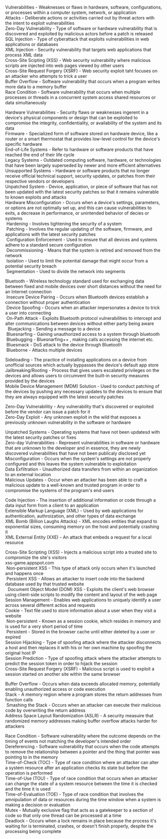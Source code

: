 Vulnerabilities - Weaknesses or flaws in hardware, software, configurations, or processes within a computer system, network, or application  
Attacks - Deliberate actions or activities carried out by threat actors with the intent to exploit vulnerabilities  
Zero-Day Vulnerability - Type of software or hardware vulnerability that is discovered and exploited by malicious actors before a patch is released  
SQL Injection - Type of cyberattack that exploits vulnerabilities in web applications or databases  
XML Injection - Security vulnerability that targets web applications that process XML data  
Cross-Site Scipting (XSS) - Web security vulnerability where malicious scripts are injected into web pages viewed by other users  
Cross-Site Request Forgery (XSRF) - Web security exploit taht focuses on an attacker who attempts to trick a user  
Buffer Overflow - Software vulnerability that occurs when a program writes more data to a memory buffer  
Race Condition - Software vulnerability that occurs when multiple processes or threads in a concurrent system access shared resources or data simultaneously  

Hardware Vulnerabilities - Security flaws or weaknesses ingerent in a device's physical components or design that can be exploited to compromise the integrity, confidentiality, or availability of the system and its data  
Firmware - Specialized form of software stored on hardware device, like a router or a smart thermostat that provides low-level control for the device's specific hardware  
End-of-Life Systems - Refer to hardware or software products that have reached the end of their life cycle  
Legacy Systems - Outdated computing software, hardware, or technologies that have been largely superseded by newer and more efficient alternatives  
Unsupported Systems - Hardware or software products that no longer receive official technical support, security updates, or patches from their respective vendors or developers  
Unpatched System - Device, application, or piece of software that has not been updated with the latest security patches so that it remains vulnerable to known exploits and attacks  
Hardware Misconfiguration - Occurs when a device's settings, parameters, or options are not optimally set up, and this can cause vulnerabilities to exits, a decrease in performance, or unintended behavior of decies or systems  
&nbsp;Hardening - Involves tightening the security of a system  
&nbsp;Patching - Involves the regular updating of the software, firmware, and applications with the latest security patches  
&nbsp;Configuration Enforcement - Used to ensure that all devices and systems adhere to a standard secure configuration  
&nbsp;Decommissioning - Means that the system is retired and removed from the network  
&nbsp;Isolation - Used to limit the potential damage that might occur from a potential security breach  
&nbsp;Segmentation - Used to divide the network into segments  
 	
Bluetooth - Wireless technology standard used for exchanging data between fixed and mobile devices over short distances without the need for an Internet connection  
&nbsp;Insecure Device Pairing - Occurs when Bluetooth devices establish a connection without proper authentication  
&nbsp;Device Spoofing - Occurs when an attacker impersonates a device to trick a user into connecting  
&nbsp;On-Path Attack - Exploits Bluetooth protocol vulnerabilities to intercept and alter communications between devices without either party being aware  
&nbsp;&nbsp;Bluejacking - Sending a message to a device   
&nbsp;Bluesnarfing - Gaining unauthorized access to a system through bluetooth  
&nbsp;Bluebugging - Bluesnarfing++ , making calls accessing the internet etc.  
&nbsp;Bluesmack - DoS attack to the device through Bluetooth  
&nbsp;Blueborne - Attacks multiple devices   

Sideloading - The practice of installing applications on a device from unofficial sources which actually byppasses the device's default app store  
Jailbreaking/Rooting - Process that gives users escalated privileges on the devices and allows users to circumvent the built-in security measures provided by the devices  
Mobile Device Management (MDM) Solution - Used to conduct patching of the devices by pushing any necessary updates to the devices to ensure that they are always equipped with the latest security patches  

Zero-Day Vulnerabilitiy - Any vulnerability that's discovered or exploited before the vendor can issue a patch for it  
Zero-Day Exploit - Any unknown exploit in the wild that exposes a previously unknown vulnerability in the software or hardware  

Unpatched Systems - Operating systems that have not been updatesd with the latest security patches or fixes  
Zero-day Vulnerabilities - Represent vulnerabilities in software or hardware that are unknown to the developer and in essence, they are newly discovered vulnerabilities that have not been publicaly disclosed yet  
Misconfiguration - Occurs when the system's settings are not properly configured and this leaves the system vulnerable to exploitation  
Data Exfiltration - Unauthorized data transfers from within an organization to an external location  
Malicious Updates - Occur when an attacker has been able to craft a malicious update to a well-known and trusted program in order to compromise the systems of the program's end users  

Code Injection - The insertion of additional information or code through a data input form from a client to an application  
Extensible Markup Language (XML) - Used by web applications for authentication, authroization, and other types of data exchange  
XML Bomb (Billion Laughs Attacks) - XML encodes entities that expand to exponential sizes, consuming memory on the host and potentially crashing it  
XML External Entity (XXE) - An attack that embeds a request for a local resource  

Cross-Site Scripting (XSS) - Injects a malicious script into a trusted site to compromize the site's visitors  
xss-game.appspot.com  
&nbsp;Non-persistent XSS - This type of attack only occurs when it's launched and happens once  
&nbsp;Persistent XSS - Allows an attacker to insert code into the backend database used by that trusted website  
&nbsp;&nbsp;Document Object Model (DOM) XSS - Exploits the client's web browser using client-side scripts to modify the content and layout of the web page  
Session Management - Enables web applications to uniquely identify a user across several different actios and requests  
Cookie - Text file used to store information about a user when they visit a website  
&nbsp;Non-persistent - Known as a session cookie, which resides in memory and is used for a very short period of time  
&nbsp;Persistent - Stored in the browser cache until either deleted by a user or expired  
Session Hijacking - Type of spoofing attack where the attacker disconnects a host and then replaces it with his or her own machine by spoofing the original host IP  
Session Prediction - Type of spoofing attack where the attacker attempts to predict the session token in order to hijack the session  
Cross-Site Request Forgery (XSRF) - Malicious script is used to exploit a session started on another site within the same browser  

Buffer Overflow - Occurs when data exceeds allocated memory, potentially enabling unauthorized access or code execution  
Stack - A memory region where a program stores the return addresses from function calls  
&nbsp;Smashing the Stack - Occurs when an attacker can execute their malicious code by overwriting the return address  
Address Space Layout Randomization (ASLR) - A security measuire that randomized memory addresses making buffer overflow attacks harder for attackers  

Race Condition - Software vulnerability where the outcome depends on the timing of events not matching the developer's intended order  
Dereferencing - Software vulnerability that occurs when the code attempts to remove the relationship between a pointer and the thing that pointer was pointing to in the memory  
Time-of-Check (TOC) - Type of race condition where an attacker can alter a system resource after an application checks its state but before the operation is performed  
Time-of-Use (TOU) - Type of race condition that occurs when an attacker can change the state of a system resource between the time it is checked and the time it is used  
Time-of-Evaluation (TOE) - Type of race condition that involves the amnipulation of data or resources during the time window when a system is making a decision or evaluation  
Mutex - Mutually exclusive flag that acts as a gatekeeper to a section of code so that only one thread can be processed at a time  
Deadlock - Occurs when a lock remains in place because the process it's waiting for is terminated, crashes, or doesn't finish properly, despite the processing being complete  
